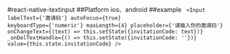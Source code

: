 #react-native-textinput 
##Platform
ios、android
##example
<prev><code>
<Input
	labelText={'邀请码'}
	autoFocus={true}
	keyboardType={'numeric'}
	maxLength={4}
	placeholder={'请输入你的邀请码'}
	onChangeText={(text) => this.setState({invitationCode: text})}
	_onDelTextHandle={() => this.setState({invitationCode: ''})}
	value={this.state.invitationCode}
/>
</code></prev>